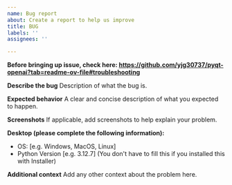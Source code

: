 ```yaml
---
name: Bug report
about: Create a report to help us improve
title: BUG
labels: ''
assignees: ''

---
```


**Before bringing up issue, check here: https://github.com/yjg30737/pyqt-openai?tab=readme-ov-file#troubleshooting**

**Describe the bug**
Description of what the bug is.

**Expected behavior**
A clear and concise description of what you expected to happen.

**Screenshots**
If applicable, add screenshots to help explain your problem.

**Desktop (please complete the following information):**
 - OS: [e.g. Windows, MacOS, Linux]
 - Python Version [e.g. 3.12.7] (You don't have to fill this if you installed this with Installer)

**Additional context**
Add any other context about the problem here.
